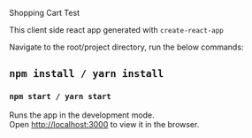 Shopping Cart Test

This client side react app generated with `create-react-app`


Navigate to the root/project directory, run the below commands:

## `npm install / yarn install`

### `npm start / yarn start`

Runs the app in the development mode.<br>
Open [http://localhost:3000](http://localhost:3000) to view it in the browser.


